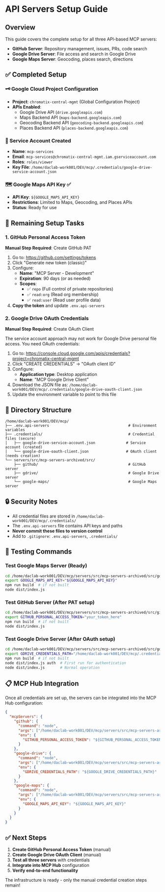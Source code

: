 # API Servers Setup Guide

## Overview
This guide covers the complete setup for all three API-based MCP servers:
- **GitHub Server**: Repository management, issues, PRs, code search
- **Google Drive Server**: File access and search in Google Drive  
- **Google Maps Server**: Geocoding, places search, directions

## ✅ Completed Setup

### 🗝️ Google Cloud Project Configuration
- **Project**: `chromatix-central-mgmt` (Global Configuration Project)
- **APIs Enabled**:
  - Google Drive API (`drive.googleapis.com`)
  - Maps Backend API (`maps-backend.googleapis.com`)
  - Geocoding Backend API (`geocoding-backend.googleapis.com`)
  - Places Backend API (`places-backend.googleapis.com`)

### 🔐 Service Account Created
- **Name**: `mcp-services`
- **Email**: `mcp-services@chromatix-central-mgmt.iam.gserviceaccount.com`
- **Roles**: `roles/viewer`
- **Key File**: `/home/daclab-work001/DEV/mcp/.credentials/google-drive-service-account.json`

### 🗺️ Google Maps API Key ✅
- **API Key**: `${GOOGLE_MAPS_API_KEY}`
- **Restrictions**: Limited to Maps, Geocoding, and Places APIs
- **Status**: Ready for use

## 🔧 Remaining Setup Tasks

### 1. GitHub Personal Access Token
**Manual Step Required**: Create GitHub PAT

1. Go to: https://github.com/settings/tokens
2. Click "Generate new token (classic)"
3. Configure:
   - **Name**: "MCP Server - Development"
   - **Expiration**: 90 days (or as needed)
   - **Scopes**:
     - ✅ `repo` (Full control of private repositories)
     - ✅ `read:org` (Read org membership)
     - ✅ `read:user` (Read user profile data)
4. **Copy the token** and update `.env.api-servers`

### 2. Google Drive OAuth Credentials  
**Manual Step Required**: Create OAuth Client

The service account approach may not work for Google Drive personal file access. You need OAuth credentials:

1. Go to: https://console.cloud.google.com/apis/credentials?project=chromatix-central-mgmt
2. Click "CREATE CREDENTIALS" → "OAuth client ID"
3. Configure:
   - **Application type**: Desktop application
   - **Name**: "MCP Google Drive Client"
4. Download the JSON file as: `/home/daclab-work001/DEV/mcp/.credentials/google-drive-oauth-client.json`
5. Update the environment variable to point to this file

## 📂 Directory Structure
```
/home/daclab-work001/DEV/mcp/
├── .env.api-servers                                    # Environment variables
├── .credentials/                                       # Credential files (secure)
│   ├── google-drive-service-account.json              # Service account (created)
│   └── google-drive-oauth-client.json                 # OAuth client (needs creation)
└── servers/src/mcp-servers-archived/src/
    ├── github/                                         # GitHub server
    ├── gdrive/                                         # Google Drive server  
    └── google-maps/                                    # Google Maps server
```

## 🔒 Security Notes
- All credential files are stored in `/home/daclab-work001/DEV/mcp/.credentials/`
- The `.env.api-servers` file contains API keys and paths
- **Never commit these files to version control**
- Add to `.gitignore`: `.env.api-servers`, `.credentials/`

## 🧪 Testing Commands

### Test Google Maps Server (Ready)
```bash
cd /home/daclab-work001/DEV/mcp/servers/src/mcp-servers-archived/src/google-maps
export GOOGLE_MAPS_API_KEY="${GOOGLE_MAPS_API_KEY}"
npm run build  # if not built
node dist/index.js
```

### Test GitHub Server (After PAT setup)
```bash
cd /home/daclab-work001/DEV/mcp/servers/src/mcp-servers-archived/src/github
export GITHUB_PERSONAL_ACCESS_TOKEN="your_token_here"
npm run build  # if not built  
node dist/index.js
```

### Test Google Drive Server (After OAuth setup)
```bash
cd /home/daclab-work001/DEV/mcp/servers/src/mcp-servers-archived/src/gdrive
export GDRIVE_CREDENTIALS_PATH="/home/daclab-work001/DEV/mcp/.credentials/google-drive-oauth-client.json"
npm run build  # if not built
node dist/index.js auth  # First run for authentication
node dist/index.js       # Normal operation
```

## 📋 MCP Hub Integration

Once all credentials are set up, the servers can be integrated into the MCP Hub configuration:

```json
{
  "mcpServers": {
    "github": {
      "command": "node",
      "args": ["/home/daclab-work001/DEV/mcp/servers/src/mcp-servers-archived/src/github/dist/index.js"],
      "env": {
        "GITHUB_PERSONAL_ACCESS_TOKEN": "${GITHUB_PERSONAL_ACCESS_TOKEN}"
      }
    },
    "google-drive": {
      "command": "node", 
      "args": ["/home/daclab-work001/DEV/mcp/servers/src/mcp-servers-archived/src/gdrive/dist/index.js"],
      "env": {
        "GDRIVE_CREDENTIALS_PATH": "${GOOGLE_DRIVE_CREDENTIALS_PATH}"
      }
    },
    "google-maps": {
      "command": "node",
      "args": ["/home/daclab-work001/DEV/mcp/servers/src/mcp-servers-archived/src/google-maps/dist/index.js"], 
      "env": {
        "GOOGLE_MAPS_API_KEY": "${GOOGLE_MAPS_API_KEY}"
      }
    }
  }
}
```

## ✅ Next Steps
1. **Create GitHub Personal Access Token** (manual)
2. **Create Google Drive OAuth Client** (manual) 
3. **Test all three servers** with credentials
4. **Integrate into MCP Hub** configuration
5. **Verify end-to-end functionality**

The infrastructure is ready - only the manual credential creation steps remain!
